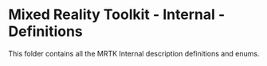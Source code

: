 # Mixed Reality Toolkit - Internal - Definitions

This folder contains all the MRTK Internal description definitions and enums.